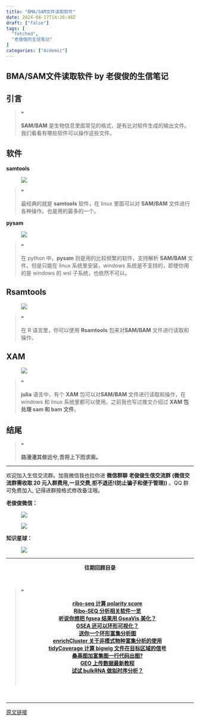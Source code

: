 ```yaml
---
title: "BMA/SAM文件读取软件"
date: 2024-08-17T14:26:48Z
draft: ["false"]
tags: [
  "fetched",
  "老俊俊的生信笔记"
]
categories: ["Acdemic"]
---
```

BMA/SAM文件读取软件 by 老俊俊的生信笔记
------
<div><section data-tool="mdnice编辑器" data-website="https://www.mdnice.com" data-mpa-powered-by="yiban.io"><section><mp-common-profile data-pluginname="mpprofile" data-id="MzkyMTI1MTYxNA==" data-headimg="http://mmbiz.qpic.cn/sz_mmbiz_png/G5jjcE4usezgsqIGqjITSMggCTSoViaYeoKe2xoZr1IIvNJoztibQxibYHLDDoiabwAc6Ggws3Tvdo8EPss2nLgaVQ/0?wx_fmt=png" data-nickname="老俊俊的生信笔记" data-alias="JunJunLab" data-signature="老俊俊的生信技能和知识分享,我不是巨人,但你可以站在我的肩膀上更进一步!" data-from="0" data-is_biz_ban="0"></mp-common-profile></section></section><section><mp-common-clmusic data-pluginname="insertaudio" type="1" music_name="董小姐" albumurl="http://wx.y.gtimg.cn/music/photo_new/T002R500x500M000002VeS6r4L5fLZ_1.jpg" singer="宋冬野" duration="313000" username="v2_060000231003b20faec8c7e08111c3d0ca02ef31b077632cbe90650bc8e4f81b900ce1f23d91@finder" music_source="1" is_vip="0" listenid="78224090858876320" count="0" avatar=""></mp-common-clmusic></section><section data-tool="mdnice编辑器" data-website="https://www.mdnice.com"><h2 data-tool="mdnice编辑器"><span></span><span>引言</span><span></span></h2><blockquote data-tool="mdnice编辑器"><span>❝</span><p><strong>SAM/BAM</strong> 是生物信息里面常见的格式，是有比对软件生成的输出文件。我们看看有哪些软件可以操作这些文件。</p></blockquote><h2 data-tool="mdnice编辑器"><span></span><span>软件</span><span></span></h2><p data-tool="mdnice编辑器"><strong>samtools</strong></p><figure data-tool="mdnice编辑器"><img data-imgfileid="100030616" data-ratio="0.3834254143646409" data-src="https://mmbiz.qpic.cn/sz_mmbiz_png/G5jjcE4usexSuzfNICHTVnA4GLXzuAkOMvxrWGQDx5dxbzLjQwMpkLhGwCicXdrI7KJHLrP7MNKvXllp6Fc38tA/640?wx_fmt=png&amp;from=appmsg" data-type="png" data-w="905" src="https://mmbiz.qpic.cn/sz_mmbiz_png/G5jjcE4usexSuzfNICHTVnA4GLXzuAkOMvxrWGQDx5dxbzLjQwMpkLhGwCicXdrI7KJHLrP7MNKvXllp6Fc38tA/640?wx_fmt=png&amp;from=appmsg"></figure><blockquote data-tool="mdnice编辑器"><span>❝</span><p>最经典的就是 <strong>samtools</strong> 软件，在 linux 里面可以对 <strong>SAM/BAM</strong> 文件进行各种操作。也是用的最多的一个。</p></blockquote><p data-tool="mdnice编辑器"><strong>pysam</strong></p><figure data-tool="mdnice编辑器"><img data-imgfileid="100030618" data-ratio="0.3592592592592593" data-src="https://mmbiz.qpic.cn/sz_mmbiz_png/G5jjcE4usexSuzfNICHTVnA4GLXzuAkOpZJZwUtbdsib4ic89s9d3wVFliaUvGSUaqw48SHdHeEerQibmB7gQIYhVg/640?wx_fmt=png&amp;from=appmsg" data-type="png" data-w="1080" src="https://mmbiz.qpic.cn/sz_mmbiz_png/G5jjcE4usexSuzfNICHTVnA4GLXzuAkOpZJZwUtbdsib4ic89s9d3wVFliaUvGSUaqw48SHdHeEerQibmB7gQIYhVg/640?wx_fmt=png&amp;from=appmsg"></figure><blockquote data-tool="mdnice编辑器"><span>❝</span><p>在 python 中，<strong>pysam</strong> 则是用的比较频繁的软件，支持解析 <strong>SAM/BAM</strong> 文件。但是只能在 linux 系统里安装，windows 系统是不支持的，即使你用的是 windows 的 wsl 子系统，也依然不可以。</p></blockquote><h2 data-tool="mdnice编辑器"><span></span><span>Rsamtools</span><span></span></h2><figure data-tool="mdnice编辑器"><img data-imgfileid="100030617" data-ratio="0.4842592592592593" data-src="https://mmbiz.qpic.cn/sz_mmbiz_png/G5jjcE4usexSuzfNICHTVnA4GLXzuAkOIApMADv711OML60nm0jDTMLqxPUoeLv4dqH2v0Avy8Fya7icMokMHRQ/640?wx_fmt=png&amp;from=appmsg" data-type="png" data-w="1080" src="https://mmbiz.qpic.cn/sz_mmbiz_png/G5jjcE4usexSuzfNICHTVnA4GLXzuAkOIApMADv711OML60nm0jDTMLqxPUoeLv4dqH2v0Avy8Fya7icMokMHRQ/640?wx_fmt=png&amp;from=appmsg"></figure><blockquote data-tool="mdnice编辑器"><span>❝</span><p>在 R 语言里，你可以使用 <strong>Rsamtools</strong> 包来对<strong>SAM/BAM</strong> 文件进行读取和操作。</p></blockquote><h2 data-tool="mdnice编辑器"><span></span><span>XAM</span><span></span></h2><figure data-tool="mdnice编辑器"><img data-imgfileid="100030619" data-ratio="0.5861111111111111" data-src="https://mmbiz.qpic.cn/sz_mmbiz_png/G5jjcE4usexSuzfNICHTVnA4GLXzuAkOtQ0cuIyicia3yiahSibsLlxVRYm5icLIg9e8yERN29LNg8UqILoKSzDiaNSw/640?wx_fmt=png&amp;from=appmsg" data-type="png" data-w="1080" src="https://mmbiz.qpic.cn/sz_mmbiz_png/G5jjcE4usexSuzfNICHTVnA4GLXzuAkOtQ0cuIyicia3yiahSibsLlxVRYm5icLIg9e8yERN29LNg8UqILoKSzDiaNSw/640?wx_fmt=png&amp;from=appmsg"></figure><blockquote data-tool="mdnice编辑器"><span>❝</span><p><strong>julia</strong> 语言中，有个 <strong>XAM</strong> 包可以对<strong>SAM/BAM</strong> 文件进行读取和操作，在 windows 和 linux 系统里都可以使用。之前我也写过推文介绍过 <span><strong>XAM 包处理 sam 和 bam 文件</strong></span>。</p></blockquote><h2 data-tool="mdnice编辑器"><span></span><span>结尾</span><span></span></h2><blockquote data-tool="mdnice编辑器"><span>❝</span><p><strong>路漫漫其修远兮,吾将上下而求索。</strong></p></blockquote><hr data-tool="mdnice编辑器"><p data-tool="mdnice编辑器">欢迎加入生信交流群。加我微信我也拉你进 <strong>微信群聊</strong> <strong>老俊俊生信交流群</strong> <strong>(微信交流群需收取 20 元入群费用,一旦交费,拒不退还!(防止骗子和便于管理))</strong> 。QQ 群可免费加入, 记得进群按格式修改备注哦。</p><section data-tool="mdnice编辑器"><section><p><strong>老俊俊微信：</strong></p><figure><img data-imgfileid="100030615" data-ratio="1" data-src="https://mmbiz.qpic.cn/sz_mmbiz_png/G5jjcE4usexSuzfNICHTVnA4GLXzuAkOt93rOdjym4QOR78O2CKPvp5xKZbCUesogaXPtOiaiaIH8srNEDKyjUlQ/640?wx_fmt=png&amp;from=appmsg" data-type="png" data-w="430" src="https://mmbiz.qpic.cn/sz_mmbiz_png/G5jjcE4usexSuzfNICHTVnA4GLXzuAkOt93rOdjym4QOR78O2CKPvp5xKZbCUesogaXPtOiaiaIH8srNEDKyjUlQ/640?wx_fmt=png&amp;from=appmsg"></figure><figure><img data-imgfileid="100030623" data-ratio="1.3668430335097002" data-src="https://mmbiz.qpic.cn/sz_mmbiz_png/G5jjcE4usexSuzfNICHTVnA4GLXzuAkOzicReHczwOw1EORKU69CkT7zcia8LkMcm1lqzFlxLnOUoC2icSmmeTVGg/640?wx_fmt=png&amp;from=appmsg" data-type="png" data-w="567" src="https://mmbiz.qpic.cn/sz_mmbiz_png/G5jjcE4usexSuzfNICHTVnA4GLXzuAkOzicReHczwOw1EORKU69CkT7zcia8LkMcm1lqzFlxLnOUoC2icSmmeTVGg/640?wx_fmt=png&amp;from=appmsg"></figure></section><section><p><strong>知识星球：</strong></p><figure><img data-imgfileid="100030624" data-ratio="1.5896226415094339" data-src="https://mmbiz.qpic.cn/sz_mmbiz_jpg/G5jjcE4usexSuzfNICHTVnA4GLXzuAkO81xohgGqZxdzjz9PpiaicQeG39FEiaEsXu6L9icAEE9BbOvianM7Wb6j7wQ/640?wx_fmt=jpeg&amp;from=appmsg" data-type="jpeg" data-w="1060" src="https://mmbiz.qpic.cn/sz_mmbiz_jpg/G5jjcE4usexSuzfNICHTVnA4GLXzuAkO81xohgGqZxdzjz9PpiaicQeG39FEiaEsXu6L9icAEE9BbOvianM7Wb6j7wQ/640?wx_fmt=jpeg&amp;from=appmsg"></figure></section></section><hr data-tool="mdnice编辑器"><p data-tool="mdnice编辑器"><strong></strong></p><center data-tool="mdnice编辑器"><strong> 往期回顾目录</strong></center><p data-tool="mdnice编辑器"><br></p><blockquote data-tool="mdnice编辑器"><span>❝</span><p><strong></strong></p><center><strong><a href="https://mp.weixin.qq.com/s?__biz=MzkyMTI1MTYxNA==&amp;mid=2247514243&amp;idx=1&amp;sn=1a5f31be3e9aa3d1491f3f50a9846746&amp;chksm=c18482f2f6f30be4fa1eaf5767656003a2a171684584967764b99fa57785ff3e0eca3bbf4dae&amp;token=1594426429&amp;lang=zh_CN&amp;scene=21#wechat_redirect" data-linktype="2">ribo-seq 计算 polarity score</a></strong></center><strong><center><a href="https://mp.weixin.qq.com/s?__biz=MzkyMTI1MTYxNA==&amp;mid=2247514198&amp;idx=1&amp;sn=26b646505c4132cbe2c4fab32fa82a17&amp;chksm=c1848227f6f30b31a43e1ce2211776404739397742ce31f63022123840ae0db66a738a959dd8&amp;token=1594426429&amp;lang=zh_CN&amp;scene=21#wechat_redirect" data-linktype="2">Ribo-SEQ 分析相关软件一览</a></center></strong><strong><center><a href="https://mp.weixin.qq.com/s?__biz=MzkyMTI1MTYxNA==&amp;mid=2247514164&amp;idx=1&amp;sn=0b7278817ff0a773cdfd89d3e373576f&amp;chksm=c1848245f6f30b53b8ed7138363e72ec8a882d34f454a463a7ce79b840153c91712045ef1f97&amp;token=857496904&amp;lang=zh_CN&amp;scene=21#wechat_redirect" data-linktype="2">听说你想把 fgsea 结果用 GseaVis 美化？</a></center></strong><strong><center><a href="https://mp.weixin.qq.com/s?__biz=MzkyMTI1MTYxNA==&amp;mid=2247514139&amp;idx=1&amp;sn=eae730e19b0ba2fa1f90dfb3ac10c582&amp;chksm=c184826af6f30b7caa9d07c496d8237d44e01c9440bea1d0ac8b73846871a05e178392d0c2dc&amp;token=1396583615&amp;lang=zh_CN&amp;scene=21#wechat_redirect" data-linktype="2">GSEA 还可以环形可视化？</a></center></strong><strong><center><a href="https://mp.weixin.qq.com/s?__biz=MzkyMTI1MTYxNA==&amp;mid=2247514098&amp;idx=1&amp;sn=5af39ec7c19f4240319a6efe519d781f&amp;chksm=c1848d83f6f304959a9d9e6a47225fcb1f51ddaededfe717f0b60b77cab9021928047f41c87c&amp;token=1396583615&amp;lang=zh_CN&amp;scene=21#wechat_redirect" data-linktype="2">送你一个环形富集分析图</a></center></strong><strong><center><a href="https://mp.weixin.qq.com/s?__biz=MzkyMTI1MTYxNA==&amp;mid=2247514040&amp;idx=1&amp;sn=3d7005394edf920db316a4afceda3d01&amp;chksm=c1848dc9f6f304df5624b8e0177c543fb210a07a0daa47efcb9b1520fba166c6c070860480a3&amp;token=736408649&amp;lang=zh_CN&amp;scene=21#wechat_redirect" data-linktype="2">enrichCluster 关于非模式物种富集分析的使用</a></center></strong><strong><center><a href="https://mp.weixin.qq.com/s?__biz=MzkyMTI1MTYxNA==&amp;mid=2247513973&amp;idx=1&amp;sn=00ce573d81657bf2c985abc8bb6c8422&amp;chksm=c1848d04f6f3041222971f1933b4de0a7f99766ef99982c2560d5d4ff7ad0d0006a29fb7f56e&amp;token=1438488422&amp;lang=zh_CN&amp;scene=21#wechat_redirect" data-linktype="2">tidyCoverage 计算 bigwig 文件在目标区域的信号</a></center></strong><strong><center><a href="https://mp.weixin.qq.com/s?__biz=MzkyMTI1MTYxNA==&amp;mid=2247513953&amp;idx=1&amp;sn=7c9eb4545986fa9187cdd66cae8b1456&amp;chksm=c1848d10f6f30406d0bc3a86b3aa0150eb7191aea24bc4b9e366e0c04bc0be13a0a382253dfa&amp;token=1202987559&amp;lang=zh_CN&amp;scene=21#wechat_redirect" data-linktype="2">桑基图加富集图一行代码出图?</a></center></strong><strong><center><a href="https://mp.weixin.qq.com/s?__biz=MzkyMTI1MTYxNA==&amp;mid=2247513935&amp;idx=1&amp;sn=7149af238f8ae9ef1750349fef7e79e9&amp;chksm=c1848d3ef6f3042892939e2ddee645b405c6a007fc290ff8e67f5cceeb7af37ff2cb11f1df93&amp;token=1267815615&amp;lang=zh_CN&amp;scene=21#wechat_redirect" data-linktype="2">GEO 上传数据最新教程</a></center></strong><strong><center><a href="https://mp.weixin.qq.com/s?__biz=MzkyMTI1MTYxNA==&amp;mid=2247513903&amp;idx=1&amp;sn=7406e159002c4f5a11dffb74cd8bc16c&amp;chksm=c1848d5ef6f304485adeb4927b95318412d1f2d3aaddc21a6a60d58c4f4cac9d2c02340421e3&amp;token=350392803&amp;lang=zh_CN&amp;scene=21#wechat_redirect" data-linktype="2">试试 bulkRNA 做拟时序分析？</a></center></strong><p><br></p></blockquote></section><p><br></p><p><mp-style-type data-value="3"></mp-style-type></p></div>  
<hr>
<a href="https://mp.weixin.qq.com/s/5aJwcgOq60IqNMt0glLP_g",target="_blank" rel="noopener noreferrer">原文链接</a>
